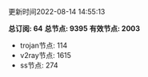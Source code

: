 更新时间2022-08-14 14:55:13

**总订阅: 64**
**总节点: 9395**
**有效节点: 2003**
- trojan节点: 114
- v2ray节点: 1615
- ss节点: 274

